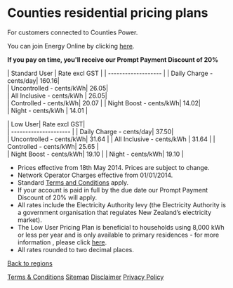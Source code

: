 # Counties residential pricing plans
For customers connected to Counties Power.

You can join Energy Online by clicking [here](http://www.energyonline.co.nz/Default.aspx?tabid=98).

**If you pay on time, you'll receive our Prompt Payment Discount of 20%**

| Standard User	| Rate excl GST	| 
| ------------------- | 
| Daily Charge - cents/day| 	160.16| 	 
| Uncontrolled - cents/kWh| 	26.05| 	 
| All Inclusive - cents/kWh	| 26.05| 	 
| Controlled - cents/kWh| 	20.07	| 
| Night Boost - cents/kWh| 	14.02|  
| Night - cents/kWh	| 14.01	| 
 

| Low User| 	Rate excl GST|  
| --------------------- | 
| Daily Charge - cents/day| 	37.50|  
| Uncontrolled - cents/kWh| 	31.64	| 
| All Inclusive - cents/kWh	| 31.64	| 
| Controlled - cents/kWh| 	25.65	|  
| Night Boost - cents/kWh| 	19.10	| 
| Night - cents/kWh| 	19.10	| 
 

- Prices effective from 18th May 2014. Prices are subject to change.
- Network Operator Charges effective from 01/01/2014.
- Standard [Terms and Conditions](http://www.energyonline.co.nz/terms) apply.
- If your account is paid in full by the due date our Prompt Payment Discount of 20% will apply.
- All rates include the Electricity Authority levy (the Electricity Authority is a government organisation that regulates New Zealand’s electricity market).
- The Low User Pricing Plan is beneficial to households using 8,000 kWh or less per year and is only available to primary residences - for more information , please click [here](http://www.energyonline.co.nz/Default.aspx?tabid=148).
- All rates rounded to two decimal places.



[Back to regions](http://www.energyonline.co.nz/residential/pricing_plans/residential_electricity_pricing_plans)


[Terms & Conditions](http://www.energyonline.co.nz/terms)
[Sitemap](http://www.energyonline.co.nz/home/site_map)
[Disclaimer](http://www.energyonline.co.nz/home/site_map/disclaimer)
[Privacy Policy](http://www.energyonline.co.nz/home/site_map/privacy_policy)